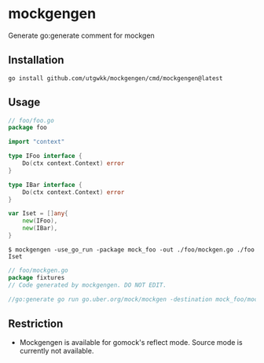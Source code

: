 # mockgengen
Generate go:generate comment for mockgen

## Installation

```
go install github.com/utgwkk/mockgengen/cmd/mockgengen@latest
```

## Usage

```go
// foo/foo.go
package foo

import "context"

type IFoo interface {
	Do(ctx context.Context) error
}

type IBar interface {
	Do(ctx context.Context) error
}

var Iset = []any{
	new(IFoo),
	new(IBar),
}
```

```
$ mockgengen -use_go_run -package mock_foo -out ./foo/mockgen.go ./foo Iset
```

```go
// foo/mockgen.go
package fixtures
// Code generated by mockgengen. DO NOT EDIT.

//go:generate go run go.uber.org/mock/mockgen -destination mock_foo/mock_foo.go -package mock_foo . IFoo,IBar
```

## Restriction

- Mockgengen is available for gomock's reflect mode. Source mode is currently not available.
